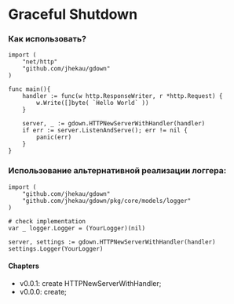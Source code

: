 # Graceful Shutdown



### Как использовать?
```
import (
    "net/http"
    "github.com/jhekau/gdown"
)

func main(){
    handler := func(w http.ResponseWriter, r *http.Request) {
        w.Write([]byte( `Hello World` ))
    }

    server, _ := gdown.HTTPNewServerWithHandler(handler)
    if err := server.ListenAndServe(); err != nil {
        panic(err)
    }
}

```

### Использование альтернативной реализации логгера:
```
import (
    "github.com/jhekau/gdown"
    "github.com/jhekau/gdown/pkg/core/models/logger"
)

# check implementation
var _ logger.Logger = (YourLogger)(nil)

server, settings := gdown.HTTPNewServerWithHandler(handler)
settings.Logger(YourLogger)

```

#### Chapters

- v0.0.1: create HTTPNewServerWithHandler;
- v0.0.0: create;
